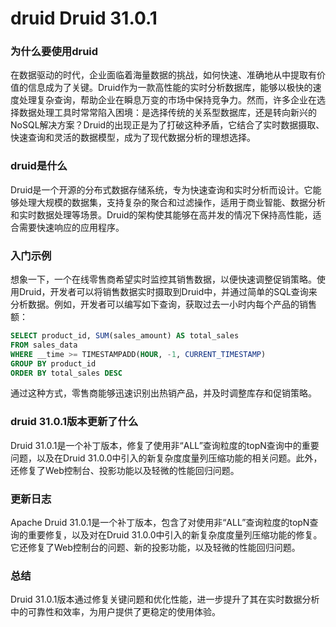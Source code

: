 # druid Druid 31.0.1
### 为什么要使用druid

在数据驱动的时代，企业面临着海量数据的挑战，如何快速、准确地从中提取有价值的信息成为了关键。Druid作为一款高性能的实时分析数据库，能够以极快的速度处理复杂查询，帮助企业在瞬息万变的市场中保持竞争力。然而，许多企业在选择数据处理工具时常常陷入困境：是选择传统的关系型数据库，还是转向新兴的NoSQL解决方案？Druid的出现正是为了打破这种矛盾，它结合了实时数据摄取、快速查询和灵活的数据模型，成为了现代数据分析的理想选择。

### druid是什么

Druid是一个开源的分布式数据存储系统，专为快速查询和实时分析而设计。它能够处理大规模的数据集，支持复杂的聚合和过滤操作，适用于商业智能、数据分析和实时数据处理等场景。Druid的架构使其能够在高并发的情况下保持高性能，适合需要快速响应的应用程序。

### 入门示例

想象一下，一个在线零售商希望实时监控其销售数据，以便快速调整促销策略。使用Druid，开发者可以将销售数据实时摄取到Druid中，并通过简单的SQL查询来分析数据。例如，开发者可以编写如下查询，获取过去一小时内每个产品的销售额：

```sql
SELECT product_id, SUM(sales_amount) AS total_sales
FROM sales_data
WHERE __time >= TIMESTAMPADD(HOUR, -1, CURRENT_TIMESTAMP)
GROUP BY product_id
ORDER BY total_sales DESC
```

通过这种方式，零售商能够迅速识别出热销产品，并及时调整库存和促销策略。

### druid 31.0.1版本更新了什么

Druid 31.0.1是一个补丁版本，修复了使用非“ALL”查询粒度的topN查询中的重要问题，以及在Druid 31.0.0中引入的新复杂度度量列压缩功能的相关问题。此外，还修复了Web控制台、投影功能以及轻微的性能回归问题。

### 更新日志

Apache Druid 31.0.1是一个补丁版本，包含了对使用非“ALL”查询粒度的topN查询的重要修复，以及对在Druid 31.0.0中引入的新复杂度度量列压缩功能的修复。它还修复了Web控制台的问题、新的投影功能，以及轻微的性能回归问题。

### 总结

Druid 31.0.1版本通过修复关键问题和优化性能，进一步提升了其在实时数据分析中的可靠性和效率，为用户提供了更稳定的使用体验。